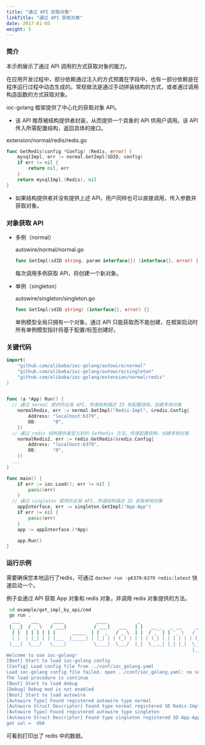 ```yaml
---
title: "通过 API 获取对象"
linkTitle: "通过 API 获取对象"
date: 2017-01-05
weight: 5
---
```

### 简介

本示例展示了通过 API 调用的方式获取对象的能力。

在应用开发过程中，部分依赖通过注入的方式预置在字段中，也有一部分依赖是在程序运行过程中动态生成的。常规做法是通过手动拼装结构的方式，或者通过调用构造函数的方式获取对象。

ioc-golang 框架提供了中心化的获取对象 API。

- 该 API 推荐被结构提供者封装，从而提供一个具象的 API 供用户调用。该 API 传入所需配置结构，返回具体的接口。

extension/normal/redis/redis.go

```go
func GetRedis(config *Config) (Redis, error) {
	mysqlImpl, err := normal.GetImpl(SDID, config)
	if err != nil {
		return nil, err
	}
	return mysqlImpl.(Redis), nil
}
```

- 如果结构提供者并没有提供上述 API，用户同样也可以直接调用，传入参数并获取对象。

### 对象获取 API

- 多例（normal）

  autowire/normal/normal.go

  ```go
  func GetImpl(sdID string, param interface{}) (interface{}, error) {}
  ```

  每次调用多例获取 API，将创建一个新对象。

- 单例（singleton）

  autowire/singleton/singleton.go

  ```go
  func GetImpl(sdID string) (interface{}, error) {}
  ```

  单例模型全局只拥有一个对象，通过 API 只能获取而不能创建，在框架启动时所有单例模型指针将基于配置/标签创建好。

### 关键代码

```go
import(
	"github.com/alibaba/ioc-golang/autowire/normal"
	"github.com/alibaba/ioc-golang/autowire/singleton"
	"github.com/alibaba/ioc-golang/extension/normal/redis"
)


func (a *App) Run() {
  // 通过 normal 提供的全局 API，传递结构描述 ID 和配置结构，创建多例对象
	normalRedis, err := normal.GetImpl("Redis-Impl", &redis.Config{
		Address: "localhost:6379",
		DB:      "0",
	})
  // 通过 redis 结构提供者定义好的 GetRedis 方法，传递配置结构，创建多例对象
	normalRedis2, err := redis.GetRedis(&redis.Config{
		Address: "localhost:6379",
		DB:      "0",
	})
  ...
}

func main() {
	if err := ioc.Load(); err != nil {
		panic(err)
	}
  // 通过 singleton 提供的全局 API，传递结构描述 ID 获取单例对象
	appInterface, err := singleton.GetImpl("App-App")
	if err != nil {
		panic(err)
	}
	app := appInterface.(*App)

	app.Run()
}

```

### 运行示例

需要确保您本地运行了redis，可通过 `docker run -p6379:6379 redis:latest` 快速启动一个。

例子会通过 API 获取 App 对象和 redis 对象，并调用 redis 对象提供的方法。

```bash
 cd example/get_impl_by_api/cmd
 go run .
  ___    ___     ____            ____           _                         
 |_ _|  / _ \   / ___|          / ___|   ___   | |   __ _   _ __     __ _ 
  | |  | | | | | |      _____  | |  _   / _ \  | |  / _` | | '_ \   / _` |
  | |  | |_| | | |___  |_____| | |_| | | (_) | | | | (_| | | | | | | (_| |
 |___|  \___/   \____|          \____|  \___/  |_|  \__,_| |_| |_|  \__, |
                                                                    |___/ 
Welcome to use ioc-golang!
[Boot] Start to load ioc-golang config
[Config] Load config file from ../conf/ioc_golang.yaml
Load ioc-golang config file failed. open ../conf/ioc_golang.yaml: no such file or directory
The load procedure is continue
[Boot] Start to load debug
[Debug] Debug mod is not enabled
[Boot] Start to load autowire
[Autowire Type] Found registered autowire type normal
[Autowire Struct Descriptor] Found type normal registered SD Redis-Impl
[Autowire Type] Found registered autowire type singleton
[Autowire Struct Descriptor] Found type singleton registered SD App-App
get val =  db0
```

可看到打印出了 redis 中的数据。





